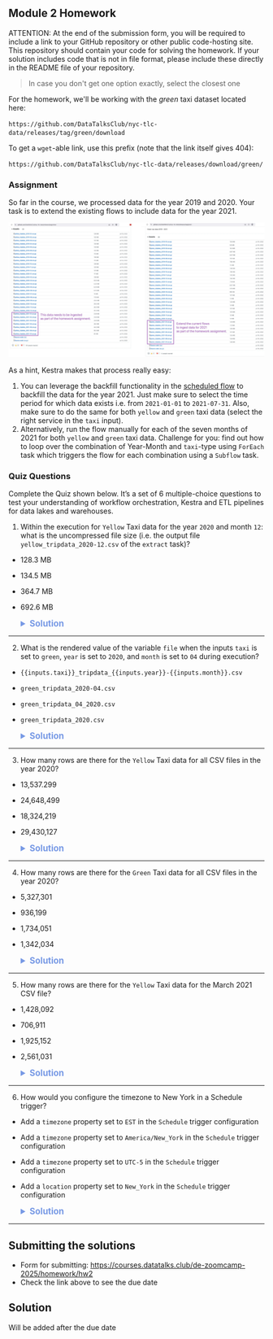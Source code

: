 ## Module 2 Homework

ATTENTION: At the end of the submission form, you will be required to include a link to your GitHub repository or other public code-hosting site. This repository should contain your code for solving the homework. If your solution includes code that is not in file format, please include these directly in the README file of your repository.

> In case you don't get one option exactly, select the closest one

For the homework, we'll be working with the _green_ taxi dataset located here:

`https://github.com/DataTalksClub/nyc-tlc-data/releases/tag/green/download`

To get a `wget`-able link, use this prefix (note that the link itself gives 404):

`https://github.com/DataTalksClub/nyc-tlc-data/releases/download/green/`

### Assignment

So far in the course, we processed data for the year 2019 and 2020. Your task is to extend the existing flows to include data for the year 2021.

![homework datasets](../assets/images/homework.png)

As a hint, Kestra makes that process really easy:
1. You can leverage the backfill functionality in the [scheduled flow](../../../02-workflow-orchestration/flows/06_gcp_taxi_scheduled.yaml) to backfill the data for the year 2021. Just make sure to select the time period for which data exists i.e. from `2021-01-01` to `2021-07-31`. Also, make sure to do the same for both `yellow` and `green` taxi data (select the right service in the `taxi` input).
2. Alternatively, run the flow manually for each of the seven months of 2021 for both `yellow` and `green` taxi data. Challenge for you: find out how to loop over the combination of Year-Month and `taxi`-type using `ForEach` task which triggers the flow for each combination using a `Subflow` task.

### Quiz Questions

Complete the Quiz shown below. It’s a set of 6 multiple-choice questions to test your understanding of workflow orchestration, Kestra and ETL pipelines for data lakes and warehouses.

1) Within the execution for `Yellow` Taxi data for the year `2020` and month `12`: what is the uncompressed file size (i.e. the output file `yellow_tripdata_2020-12.csv` of the `extract` task)?
- 128.3 MB
- 134.5 MB
- 364.7 MB
- 692.6 MB


    <details>
    <summary style="cursor: pointer; font-weight: bold; font-size: 1.2em; color: #7799E5">Solution</summary>

    The uncompressed file size is **128.3 MB**.
    <br>
    </details>

---

2) What is the rendered value of the variable `file` when the inputs `taxi` is set to `green`, `year` is set to `2020`, and `month` is set to `04` during execution?
- `{{inputs.taxi}}_tripdata_{{inputs.year}}-{{inputs.month}}.csv`
- `green_tripdata_2020-04.csv`
- `green_tripdata_04_2020.csv`
- `green_tripdata_2020.csv`

    <details>
    <summary style="cursor: pointer; font-weight: bold; font-size: 1.2em; color: #7799E5">Solution</summary>

    1. Inputs: `taxi=green`, `year=2020`, `month=04`
    2. The task `set_label` is gonna render the file `"{{render(vars.file)}}"`.
    3. Variable `file` being `"{{inputs.taxi}}_tripdata_{{inputs.year}}-{{inputs.month}}.csv"`
    4. Therefore the rendered value is `green_tripdata_2020-04.csv`
    </details>

---

3) How many rows are there for the `Yellow` Taxi data for all CSV files in the year 2020?
- 13,537.299
- 24,648,499
- 18,324,219
- 29,430,127

    <details>
    <summary style="cursor: pointer; font-weight: bold; font-size: 1.2em; color: #7799E5">Solution</summary>

    The number of rows for the `yellow` taxi data for all CSV files in the year 2020 is **24,648,499**

    ![](../assets/images/hw-image-1.png)
    </details>

---

4) How many rows are there for the `Green` Taxi data for all CSV files in the year 2020?
- 5,327,301
- 936,199
- 1,734,051
- 1,342,034

    <details>
    <summary style="cursor: pointer; font-weight: bold; font-size: 1.2em; color: #7799E5">Solution</summary>

    The number of rows for the `green` taxi data for all CSV files in the year 2020 is **1,734,051**

    ![](../assets/images/hw-image-2.png)

    </details>


---

5) How many rows are there for the `Yellow` Taxi data for the March 2021 CSV file?
- 1,428,092
- 706,911
- 1,925,152
- 2,561,031

    <details>
    <summary style="cursor: pointer; font-weight: bold; font-size: 1.2em; color: #7799E5">Solution</summary>

    The number of rows for the `yellow` taxi data for the March 2021 CSV file is **1,925,152**

    ![alt text](../assets/images/hw-image-3.png)
    </details>


---

6) How would you configure the timezone to New York in a Schedule trigger?
- Add a `timezone` property set to `EST` in the `Schedule` trigger configuration
- Add a `timezone` property set to `America/New_York` in the `Schedule` trigger configuration
- Add a `timezone` property set to `UTC-5` in the `Schedule` trigger configuration
- Add a `location` property set to `New_York` in the `Schedule` trigger configuration

    <details>
    <summary style="cursor: pointer; font-weight: bold; font-size: 1.2em; color: #7799E5">Solution</summary>

    ```yml
    triggers:
  - id: green_schedule
    type: io.kestra.plugin.core.trigger.Schedule
    timezone: America/New_York
    cron: "0 0 1 * *"
    # ...
    # ...
    # ...
    ```

    **As instructed by Kestra's documentation.**

    ![alt text](../assets/images/hw-image-4.png)


    </details>


---

## Submitting the solutions

* Form for submitting: https://courses.datatalks.club/de-zoomcamp-2025/homework/hw2
* Check the link above to see the due date

## Solution

Will be added after the due date
